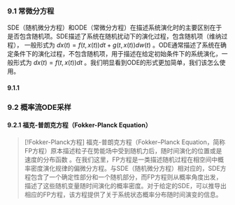 ### 9.1 常微分方程
‌SDE（随机微分方程）和ODE（常微分方程）在描述系统演化时的主要区别在于是否包含随机项。SDE描述了系统在随机扰动下的演化过程，包含随机项（维纳过程）， 一般形式为 $dx(t) = f(t, x(t)) dt + g(t, x(t))dw(t)$ 。ODE通常描述了系统在确定条件下的演化过程，不包含随机项，用于描述在给定初始条件下的系统演化‌，一般形式为 $dx(t) = f(t, x(t))dt$ 。我们明显看到ODE的形式更加简单，我们该怎么使用。
#### 9.1.1 

### 9.2 概率流ODE采样
#### 9.2.1  福克-普朗克方程（Fokker-Planck Equation）
> [!Fokker-Planck方程]
>福克-普朗克方程（Fokker–Planck Equation，简称FP方程）原本描述粒子在势能场中受到随机力后，随时间演化的位置或是速度的分布函数 。在我们这里，FP方程是一类描述随机过程在相空间中概率密度演化规律的偏微分方程。与SDE（随机微分方程）相对应的，SDE方程包含了一个确定性部分和一个随机部分，而FP方程则从概率角度出发，描述了这些随机变量随时间演化的概率密度。对于给定的SDE，可以推导出相应的FP方程，该方程提供了关于系统状态概率分布随时间演变的信息。
>



